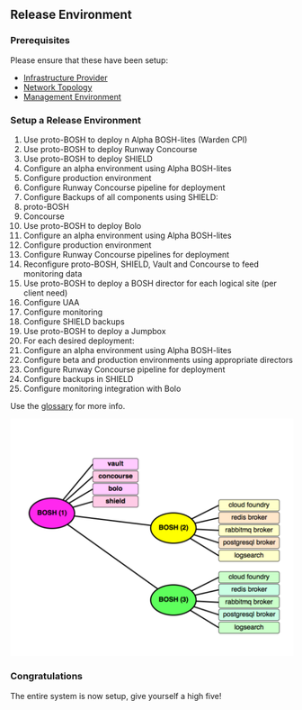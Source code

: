 ## Release Environment

### Prerequisites

Please ensure that these have been setup:

  * [Infrastructure Provider](infrastructure.md)
  * [Network Topology](network.md)
  * [Management Environment](manage.md)

### Setup a Release Environment

1. Use proto-BOSH to deploy n Alpha BOSH-lites (Warden CPI)
1. Use proto-BOSH to deploy Runway Concourse
1. Use proto-BOSH to deploy SHIELD
  1. Configure an alpha environment using Alpha BOSH-lites
  1. Configure production environment
  1. Configure Runway Concourse pipeline for deployment
1. Configure Backups of all components using SHIELD:
  1. proto-BOSH
  1. Concourse
1. Use proto-BOSH to deploy Bolo
  1. Configure an alpha environment using Alpha BOSH-lites
  1. Configure production environment
  1. Configure Runway Concourse pipelines for deployment
  1. Reconfigure proto-BOSH, SHIELD, Vault and Concourse to feed monitoring data
1. Use proto-BOSH to deploy a BOSH director for each logical site (per client need)
  1. Configure UAA
  1. Configure monitoring
  1. Configure SHIELD backups
1. Use proto-BOSH to deploy a Jumpbox
1. For each desired deployment:
  1. Configure an alpha environment using Alpha BOSH-lites
  1. Configure beta and production environments using appropriate directors
  1. Configure Runway Concourse pipeline for deployment
  1. Configure backups in SHIELD
  1. Configure monitoring integration with Bolo

Use the [glossary](glossary.md) for more info.

![proto-BOSH](/images/proto-BOSH.png)

### Congratulations

The entire system is now setup, give yourself a high five!
